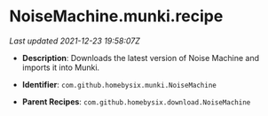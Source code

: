 # NoiseMachine.munki.recipe

_Last updated 2021-12-23 19:58:07Z_

- **Description**: Downloads the latest version of Noise Machine and imports it into Munki.

- **Identifier**: `com.github.homebysix.munki.NoiseMachine`

- **Parent Recipes**: `com.github.homebysix.download.NoiseMachine`